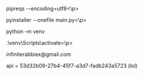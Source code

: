 <p>pipreqs --encoding=utf8<\p>

<p>pyinstaller --onefile main.py<\p>

<p>python -m venv <p>

<p>.\venv\Scripts\activate<\p>


<p>infiniterabbiex@gmail.com

<p>api = 53d32b09-27b4-45f7-a3d7-fadb243a5723 (lol)

